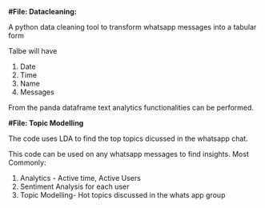 


**#File: Datacleaning:**

A python data cleaning tool to transform whatsapp messages into a tabular form

Talbe will have
1. Date
2. Time
3. Name
4. Messages

From the panda dataframe text analytics functionalities can be performed.

**#File: Topic Modelling**

The code uses LDA to find the top topics dicussed in the whatsapp chat.


This code can be used on any whatsapp messages to find insights. Most Commonly:
1. Analytics - Active time,  Active Users
2. Sentiment Analysis for each user
3. Topic Modelling- Hot topics discussed in the whats app group
